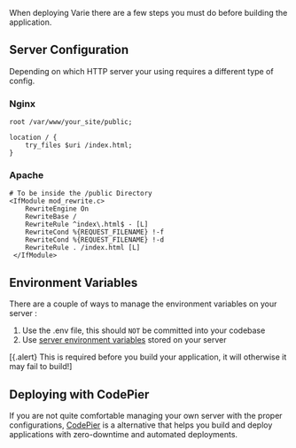 When deploying Varie there are a few steps you must do before building the application.

## Server Configuration

Depending on which HTTP server your using requires a different type of config.

### Nginx

```shell
root /var/www/your_site/public;

location / {
	try_files $uri /index.html;
}
```

### Apache

```shell
# To be inside the /public Directory
<IfModule mod_rewrite.c>
    RewriteEngine On
    RewriteBase /
    RewriteRule ^index\.html$ - [L]
    RewriteCond %{REQUEST_FILENAME} !-f
    RewriteCond %{REQUEST_FILENAME} !-d
    RewriteRule . /index.html [L]
 </IfModule>
```

## Environment Variables

There are a couple of ways to manage the environment variables on your server :

1.  Use the .env file, this should `NOT` be committed into your codebase
2.  Use [server environment variables](https://help.ubuntu.com/community/EnvironmentVariables) stored on your server

[{.alert} This is required before you build your application, it will otherwise it may fail to build!]

## Deploying with CodePier

If you are not quite comfortable managing your own server with the proper
configurations, [CodePier](https://codepier.io) is a alternative that
helps you build and deploy applications with zero-downtime and
automated deployments.
